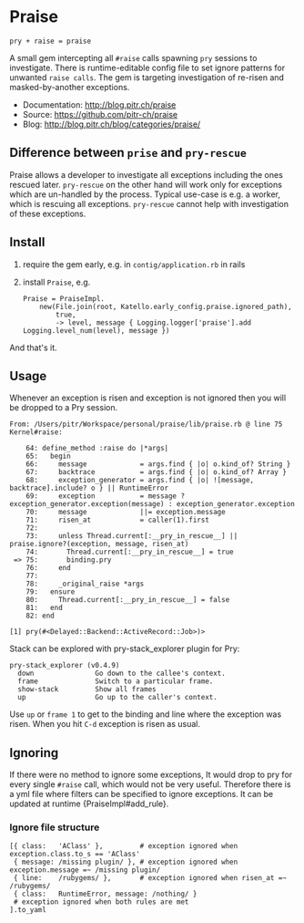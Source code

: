 # Praise

`pry + raise = praise`

A small gem intercepting all `#raise` calls spawning `pry` sessions to investigate. There is
runtime-editable config file to set ignore patterns for unwanted `raise calls`. The gem is targeting
investigation of re-risen and masked-by-another exceptions.

-   Documentation: <http://blog.pitr.ch/praise>
-   Source: <https://github.com/pitr-ch/praise>
-   Blog: <http://blog.pitr.ch/blog/categories/praise/>


## Difference between `prise` and `pry-rescue`

Praise allows a developer to investigate all exceptions including the ones rescued later.
`pry-rescue` on the other hand will work only for exceptions which are un-handled by the process.
Typical use-case is e.g. a worker, which is rescuing all exceptions. `pry-rescue` cannot help with
investigation of these exceptions.

## Install

1.  require the gem early, e.g. in `contig/application.rb` in rails
2.  install `Praise`, e.g.

        Praise = PraiseImpl.
            new(File.join(root, Katello.early_config.praise.ignored_path),
                true,
                -> level, message { Logging.logger['praise'].add Logging.level_num(level), message })

And that's it.

## Usage

Whenever an exception is risen and exception is not ignored then you will be dropped to a Pry session.

    From: /Users/pitr/Workspace/personal/praise/lib/praise.rb @ line 75 Kernel#raise:

        64: define_method :raise do |*args|
        65:   begin
        66:     message             = args.find { |o| o.kind_of? String }
        67:     backtrace           = args.find { |o| o.kind_of? Array }
        68:     exception_generator = args.find { |o| ![message, backtrace].include? o } || RuntimeError
        69:     exception           = message ? exception_generator.exception(message) : exception_generator.exception
        70:     message             ||= exception.message
        71:     risen_at            = caller(1).first
        72:
        73:     unless Thread.current[:__pry_in_rescue__] || praise.ignore?(exception, message, risen_at)
        74:       Thread.current[:__pry_in_rescue__] = true
     => 75:       binding.pry
        76:     end
        77:
        78:     _original_raise *args
        79:   ensure
        80:     Thread.current[:__pry_in_rescue__] = false
        81:   end
        82: end

    [1] pry(#<Delayed::Backend::ActiveRecord::Job>)>

Stack can be explored with pry-stack_explorer plugin for Pry:

    pry-stack_explorer (v0.4.9)
      down               Go down to the callee's context.
      frame              Switch to a particular frame.
      show-stack         Show all frames
      up                 Go up to the caller's context.

Use `up` or `frame 1` to get to the binding and line where the exception was risen.
When you hit `C-d` exception is risen as usual.

## Ignoring

If there were no method to ignore some exceptions, It would drop to pry for every single `#raise` call, which
would not be very useful. Therefore there is a yml file where filters can be specified to ignore exceptions.
It can be updated at runtime {PraiseImpl#add_rule}.

### Ignore file structure

    [{ class:   'AClass' },         # exception ignored when exception.class.to_s == 'AClass'
     { message: /missing plugin/ }, # exception ignored when exception.message =~ /missing plugin/
     { line:    /rubygems/ },       # exception ignored when risen_at =~ /rubygems/
     { class:   RuntimeError, message: /nothing/ }
     # exception ignored when both rules are met
    ].to_yaml
